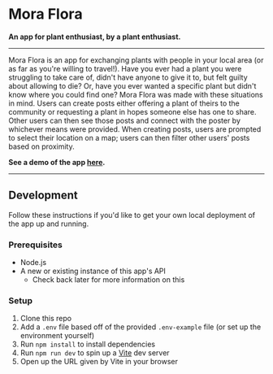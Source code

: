 # Mora Flora

**An app for plant enthusiast, by a plant enthusiast.**

---

Mora Flora is an app for exchanging plants with people in your local area
(or as far as you're willing to travel!). Have you ever had a plant you were
struggling to take care of, didn't have anyone to give it to, but felt guilty
about allowing to die? Or, have you ever wanted a specific plant but didn't
know where you could find one? Mora Flora was made with these situations in
mind. Users can create posts either offering a plant of theirs to the
community or requesting a plant in hopes someone else has one to share. Other
users can then see those posts and connect with the poster by whichever means
were provided. When creating posts, users are prompted to select their location
on a map; users can then filter other users' posts based on proximity.

**See a demo of the app [here](https://mora-flora-demo.vercel.app/).**

---

## Development

Follow these instructions if you'd like to get your own local deployment of
the app up and running.

### Prerequisites

- Node.js
- A new or existing instance of this app's API
  - Check back later for more information on this

### Setup

1. Clone this repo
2. Add a `.env` file based off of the provided `.env-example` file (or set up
   the environment yourself)
3. Run `npm install` to install dependencies
4. Run `npm run dev` to spin up a [Vite](https://vitejs.dev/) dev server
5. Open up the URL given by Vite in your browser
